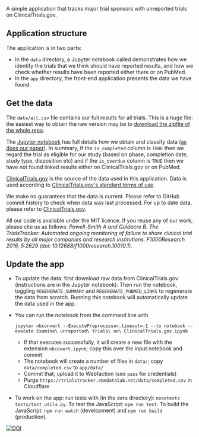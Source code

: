 A simple application that tracks major trial sponsors with unreported trials on ClinicalTrials.gov.

Application structure
---------------------

The application is in two parts:

- In the `data` directory, a Jupyter notebook called demonstrates how we identify the trials that we think should have reported results, and how we check whether results have been reported either there or on PubMed.
- In the `app` directory, the front-end application presents the data we have found.

Get the data
------------

The `data/all.csv` file contains our full results for all trials. This is a huge file: the easiest way to obtain the raw version may be to [download the zipfile of the whole repo](https://github.com/ebmdatalab/trialstracker/zipball/master).

The [Jupyter notebook](https://github.com/ebmdatalab/trialstracker/blob/master/data/Examine%20unreported%20trials%20on%20ClinicalTrials.gov.ipynb) has full details how we obtain and classify data ([as does our paper](http://f1000research.com/articles/5-2629)). In summary, if the `is_completed` column is `TRUE` then we regard the trial as eligible for our study (based on phase, completion date, study type, disposition etc) and if the `is_overdue` column is `TRUE` then we have not found linked results either on ClinicalTrials.gov or on PubMed.

[ClinicalTrials.gov](https://clinicaltrials.gov) is the source of the data used in this application. Data is used according to [ClinicalTrials.gov's standard terms of use](https://clinicaltrials.gov/ct2/about-site/terms-conditions#Use).

We make no guarantees that the data is current. Please refer to GitHub commit history to check when data was last processed. For up to date data, please refer to [ClinicalTrials.gov](https://clinicaltrials.gov).

All our code is available under the MIT licence. If you reuse any of our work, please cite us as follows: *Powell-Smith A and Goldacre B. The TrialsTracker: Automated ongoing monitoring of failure to share clinical trial results by all major companies and research institutions. F1000Research 2016, 5:2629 (doi: 10.12688/f1000research.10010.1)*.

Update the app
--------------

- To update the data: first download raw data from ClinicalTrials.gov (instructions are in the Jupyter notebook). Then run the notebook, toggling `REGENERATE_SUMMARY` and `REGENERATE_PUBMED_LINKS` to regenerate the data from scratch. Running this notebook will automatically update the data used in the app.
- You can run the notebook from the command line with

    `jupyter nbconvert --ExecutePreprocessor.timeout=-1 --to notebook --execute Examine\ unreported\ trials\ on\ ClinicalTrials.gov.ipynb`

    - If that executes successfully, it will create a new file with the extension `nbcovert.ipynb`; copy this over the input notebook and commit
    - The notebook will create a number of files in `data/`; copy `data/completed.csv` to `app/data/`
    - Commit that; upload it to Webfaction (see `pass` for credentials)
    - Purge `https://trialstracker.ebmdatalab.net/data/completed.csv` in Cloudflare
- To work on the app: run tests with (in the `data` directory): `nosetests tests/test_utils.py`. To test the JavaScript: `npm run test`. To build the JavaScript: `npm run watch` (development) and `npm run build` (production).

[![DOI](https://zenodo.org/badge/DOI/10.5281/zenodo.163522.svg)](https://doi.org/10.5281/zenodo.163522)
